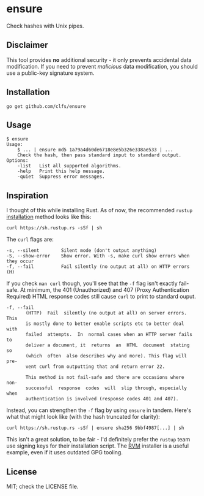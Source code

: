 # ensure

Check hashes with Unix pipes.

## Disclaimer
This tool provides **no** additional security - it only prevents accidental
data modification. If you need to prevent *malicious* data modification, you
should use a public-key signature system.

## Installation
```
go get github.com/clfs/ensure
```

## Usage
```
$ ensure
Usage:
	$ ... | ensure md5 1a79a4d60de6718e8e5b326e338ae533 | ...
	Check the hash, then pass standard input to standard output.
Options:
	-list	List all supported algorithms.
	-help	Print this help message.
	-quiet	Suppress error messages.
```

## Inspiration
I thought of this while installing Rust. As of now, the recommended `rustup`
[installation] method looks like this:
```
curl https://sh.rustup.rs -sSf | sh
```

The `curl` flags are:
```
-s, --silent        Silent mode (don't output anything)
-S, --show-error    Show error. With -s, make curl show errors when they occur
-f, --fail          Fail silently (no output at all) on HTTP errors (H)
```

If you check `man curl` though, you'll see that the `-f` flag isn't exactly
fail-safe. At minimum, the 401 (Unauthorized) and 407 (Proxy Authentication
Required) HTML response codes still cause `curl` to print to standard ouput.
```
-f, --fail
       (HTTP)  Fail  silently (no output at all) on server errors. This
       is mostly done to better enable scripts etc to better deal  with
       failed  attempts.  In  normal cases when an HTTP server fails to
       deliver a document, it  returns  an  HTML  document  stating  so
       (which  often  also describes why and more). This flag will pre‐
       vent curl from outputting that and return error 22.

       This method is not fail-safe and there are occasions where  non-
       successful  response  codes  will  slip through, especially when
       authentication is involved (response codes 401 and 407).
```

Instead, you can strengthen the `-f` flag by using `ensure` in tandem. Here's
what that might look like (with the hash truncated for clarity):
```
curl https://sh.rustup.rs -sSf | ensure sha256 9bbf4987[...] | sh
```

This isn't a great solution, to be fair - I'd definitely prefer the `rustup`
team use signing keys for their installation script. The [RVM] installer is a
useful example, even if it uses outdated GPG tooling.

## License
MIT; check the LICENSE file.

[installation]: https://github.com/rust-lang/rustup.rs/#other-installation-methods
[RVM]: https://rvm.io/rvm/install
